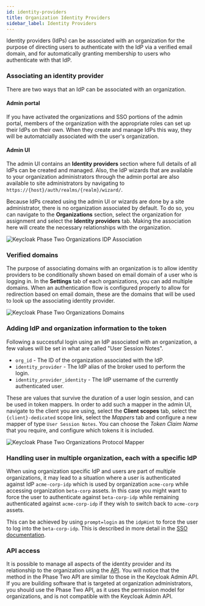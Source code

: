 ```yaml
---
id: identity-providers
title: Organization Identity Providers
sidebar_label: Identity Providers
---
```


Identity providers (IdPs) can be associated with an organization for the purpose of directing users to authenticate with the IdP via a verified email domain, and for automatically granting membership to users who authenticate with that IdP.

### Associating an identity provider

There are two ways that an IdP can be associated with an organization.

#### Admin portal

If you have activated the organizations and SSO portions of the admin portal, members of the organization with the appropriate roles can set up their IdPs on their own. When they create and manage IdPs this way, they will be automatcially associated with the user's organization.

#### Admin UI

The admin UI contains an **Identity providers** section where full details of all IdPs can be created and managed. Also, the IdP wizards that are available to your organization administrators through the admin portal are also available to site administrators by navigating to `https://{host}/auth/realms/{realm}/wizard/`.

Because IdPs created using the admin UI or wizards are done by a site administrator, there is no organization associated by default. To do so, you can navigate to the **Organizations** section, select the organization for assignment and select the **Identity providers** tab. Making the association here will create the necessary relationships with the organization.

![Keycloak Phase Two Organizations IDP Association](/docs/organizations-idps-associate.png)

### Verified domains

The purpose of associating domains with an organization is to allow identity providers to be conditionally shown based on email domain of a user who is logging in. In the **Settings** tab of each organizations, you can add multiple domains. When an authentication flow is configured properly to allow for redirection based on email domain, these are the domains that will be used to look up the associating identity provider.

![Keycloak Phase Two Organizations Domains](/docs/organizations-idps-domains.png)

### Adding IdP and organization information to the token

Following a successful login using an IdP associated with an organization, a few values will be set in what are called "User Session Notes".

- `org_id` - The ID of the organization associated with the IdP.
- `identity_provider` - The IdP alias of the broker used to perform the login.
- `identity_provider_identity` - The IdP username of the currently authenticated user.

These are values that survive the duration of a user login session, and can be used in token mappers. In order to add such a mapper in the admin UI, navigate to the client you are using, select the **Client scopes** tab, select the `{client}-dedicated` scope link, select the _Mappers_ tab and configure a new mapper of type `User Session Notes`. You can choose the _Token Claim Name_ that you require, and configure which tokens it is included.

![Keycloak Phase Two Organizations Protocol Mapper](/docs/organizations-idps-mapper.png)

### Handling user in multiple organization, each with a specific IdP

When using organization specific IdP and users are part of multiple organizations, it may lead to a situation where a user is authenticated against IdP `acme-corp-idp` which is used by organization `acme-corp` while accessing organization `beta-corp` assets. In this case you might want to force the user to authenticate against `beta-corp-idp` while remaining authenticated against `acme-corp-idp` if they wish to switch back to `acme-corp` assets.

This can be achieved by using `prompt=login` as the `idpHint` to force the user to log into the `beta-corp-idp`. This is described in more detail in the [SSO documentation](/docs/sso/sso-without-auth/#add-identity-provider-redirect-to-your-application).

### API access

It is possible to manage all aspects of the identity provider and its relationship to the organization using the [API](/api/phase-two-admin-rest-api). You will notice that the method in the Phase Two API are similar to those in the Keycloak Admin API. If you are building software that is targeted at organization administrators, you should use the Phase Two API, as it uses the permission model for organizations, and is not compatible with the Keycloak Admin API.
